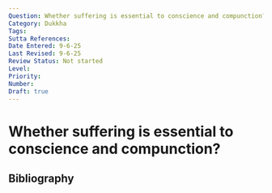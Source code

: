 ```yaml
---
Question: Whether suffering is essential to conscience and compunction?
Category: Dukkha
Tags: 
Sutta References: 
Date Entered: 9-6-25
Last Revised: 9-6-25
Review Status: Not started
Level: 
Priority: 
Number: 
Draft: true
---
```


# Whether suffering is essential to conscience and compunction?

## Bibliography

<!-- 

Notes:



-->